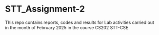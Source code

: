 # STT_Assignment-2
This repo contains reports, codes and results for Lab activities carried out in the month of February 2025 in the course CS202 STT-CSE
